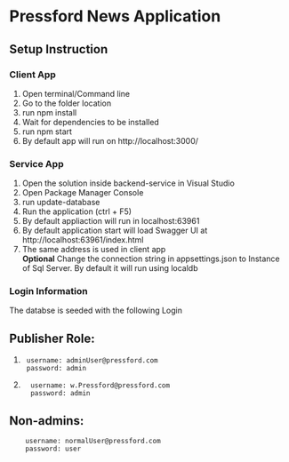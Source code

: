 # Pressford News Application #

## Setup Instruction ##

 ### Client App ###
 1. Open terminal/Command line 
 2. Go to the folder location
 3. run npm install
 4. Wait for dependencies to be installed
 5. run npm start
 6. By default app will run on http://localhost:3000/
 

 ### Service App ### 
 1. Open the solution inside backend-service in Visual Studio
 2. Open Package Manager Console
 3. run update-database
 4. Run the application (ctrl + F5)
 5. By default appliaction will run in localhost:63961
 6. By default application start will load Swagger UI at http://localhost:63961/index.html
 6. The same address is used in client app  
  **Optional** Change the connection string in appsettings.json to Instance of Sql Server.
   By default it will run using localdb

 ### Login Information ##
 The databse is seeded with the following Login
##  Publisher Role:
1.      username: adminUser@pressford.com
        password: admin 

2.       username: w.Pressford@pressford.com
         password: admin 

## Non-admins:
        username: normalUser@pressford.com
        password: user 
